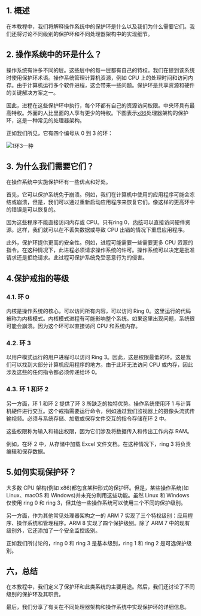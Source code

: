 ## 1. 概述

在本教程中，我们将解释操作系统中的保护环是什么以及我们为什么需要它们。我们还将讨论不同级别的保护环和不同处理器架构中的实现细节。

## 2. 操作系统中的环是什么？

操作系统有许多不同的层。这些层中的每一层都有自己的特权。我们在提到该系统时使用保护环术语。操作系统管理计算机资源，例如 CPU 上的处理时间和访问内存。由于计算机运行多个软件进程，这会带来一些问题。保护环是共享资源和硬件的关键解决方案之一。

因此，进程在这些保护环中执行，每个环都有自己的资源访问权限。中央环具有最高特权。外面的人比里面的人享有更少的特权。下图表示[x86](https://en.wikipedia.org/wiki/X86)处理器架构的保护环，这是一种常见的处理器架构。

正如我们所见，它有四个编号从 0 到 3 的环：

![1环3](https://www.baeldung.com/wp-content/uploads/sites/4/2022/03/1_rings3-1024x678.png)一种

## 3. 为什么我们需要它们？

在操作系统中实施保护环有一些优点和好处。

首先，它可以保护系统免于崩溃。例如，我们在计算机中使用的应用程序可能会冻结或崩溃，但是，我们可以通过重新启动应用程序来恢复它们。像这样的更高环中的错误是可以恢复的。

因为这些程序不能直接访问内存或 CPU。只有ring 0，[内核](https://www.baeldung.com/cs/os-kernel)可以直接访问硬件资源。这样，我们就可以在不丢失数据或导致 CPU 出错的情况下重启应用程序。

此外，保护环提供更高的安全性。例如，进程可能需要一些需要更多 CPU 资源的指令。在这种情况下，此进程必须请求操作系统的许可。操作系统可以决定是批准请求还是拒绝请求。此过程可保护系统免受恶意行为的侵害。

## 4.保护戒指的等级

### 4.1. 环 0

内核是操作系统的核心，可以访问所有内容，可以访问 Ring 0。这里运行的代码被称为内核模式。内核模式进程有可能影响整个系统。如果这里出现问题，系统很可能会崩溃。因为这个环可以直接访问 CPU 和系统内存。

### 4.2. 环 3

以用户模式运行的用户进程可以访问 Ring 3。因此，这是权限最低的环。这是我们可以找到大部分计算机应用程序的地方。由于此环无法访问 CPU 或内存，因此涉及这些的任何指令都必须传递给环 0。

### 4.3. 环 1 和环 2

另一方面，环 1 和环 2 提供了环 3 所缺乏的独特优势。操作系统使用环 1 与计算机硬件进行交互。这个戒指需要运行命令，例如通过我们监视器上的摄像头流式传输视频。必须与系统存储、加载或保存文件交互的指令存储在环 2 中。

这些权限称为输入和输出权限，因为它们涉及将数据传入和传出工作内存 RAM。

例如，在环 2 中，从存储中加载 Excel 文件文档。在这种情况下，ring 3 将负责编辑和保存数据。

## 5.如何实现保护环？

大多数 CPU 架构(例如 x86)都包含某种形式的保护环。但是，某些操作系统(如 Linux、macOS 和 Windows)并未充分利用这些功能。虽然 Linux 和 Windows 仅使用 ring 0 和 ring 3，但其他一些操作系统可以使用三个不同的保护级别。

另一方面，作为其他常见处理器架构之一的 ARM 7 实现了三个特权级别：应用程序、操作系统和管理程序。ARM 8 实现了四个保护级别。除了 ARM 7 中的现有级别外，它还添加了一个安全监控级别。

正如我们所讨论的，ring 0 和 ring 3 是基本级别，ring 1 和 ring 2 是可选保护级别。

## 六，总结

在本教程中，我们定义了保护环和此类系统的主要用途。然后，我们还讨论了不同级别的保护环及其职责。

最后，我们分享了有关在不同处理器架构和操作系统中实现保护环的详细信息。